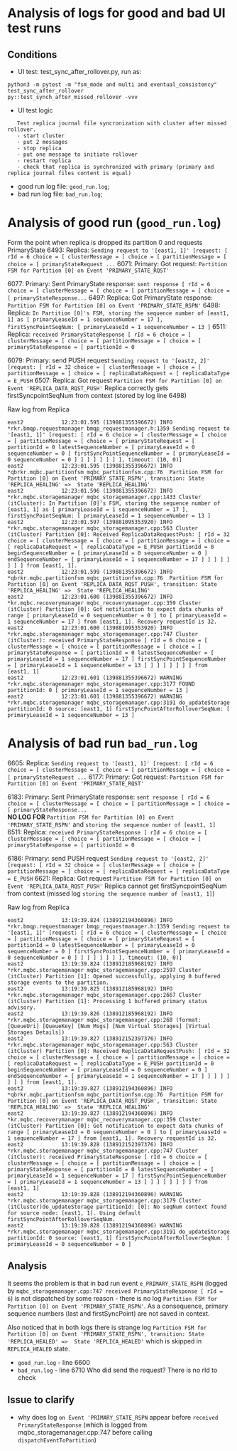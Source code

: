 # Analysis of logs for good and bad UI test runs
## Conditions
 - UI test: test_sync_after_rollover.py, run as:
 ```
python3 -m pytest -m "fsm_mode and multi and eventual_consistency" test_sync_after_rollover 
py::test_synch_after_missed_rollover -vvv
 ```
  - UI test logic
 ```
    Test replica journal file syncronization with cluster after missed rollover.
    - start cluster
    - put 2 messages
    - stop replica
    - put one message to initiate rollover
    - restart replica
    - check that replica is synchronized with primary (primary and replica journal files content is equal)
```

  - good run log file: `good_run.log`;
  - bad run log file: `bad_run.log`;

# Analysis of good run (`good_run.log`)
Form the point when replica is dropped its partition 0 and requests PrimaryState
6493: Replica: `Sending request to '[east1, 1]' [request: [ rId = 6 choice = [ clusterMessage = [ choice = [ partitionMessage = [ choice = [ primaryStateRequest ...`
6071: Primary: Got request: `Partition FSM for Partition [0] on Event 'PRIMARY_STATE_RQST'`

6077: Primary: Sent PrimaryState response: `sent response [ rId = 6 choice = [ clusterMessage = [ choice = [ partitionMessage = [ choice = [ primaryStateResponse...`
6497: Replica: Got PrimaryState response: `Partition FSM for Partition [0] on Event 'PRIMARY_STATE_RSPN'`
6498: Replica: `In Partition [0]'s FSM, storing the sequence number of [east1, 1] as [ primaryLeaseId = 1 sequenceNumber = 17 ], firstSyncPointSeqNum: [ primaryLeaseId = 1 sequenceNumber = 13 ]`
6511: Replica: `received PrimaryStateResponse [ rId = 6 choice = [ clusterMessage = [ choice = [ partitionMessage = [ choice = [ primaryStateResponse = [ partitionId = 0`

6079: Primary: send PUSH request `Sending request to '[east2, 2]' [request: [ rId = 32 choice = [ clusterMessage = [ choice = [ partitionMessage = [ choice = [ replicaDataRequest = [ replicaDataType = E_PUSH`
6507: Replica: Got request `Partition FSM for Partition [0] on Event 'REPLICA_DATA_RQST_PUSH'`
Replica correctly gets firstSyncpointSeqNum from context (stored by log line 6498) 

Raw log from Replica
```
east2            12:23:01.595 (139881355396672) INFO     *rkr.bmqp.requestmanager bmqp_requestmanager.h:1359 Sending request to '[east1, 1]' [request: [ rId = 6 choice = [ clusterMessage = [ choice = [ partitionMessage = [ choice = [ primaryStateRequest = [ partitionId = 0 latestSequenceNumber = [ primaryLeaseId = 0 sequenceNumber = 0 ] firstSyncPointSequenceNumber = [ primaryLeaseId = 0 sequenceNumber = 0 ] ] ] ] ] ] ] ], timeout: (10, 0)]
east2            12:23:01.595 (139881355396672) INFO     *qbrkr.mqbc.partitionfsm mqbc_partitionfsm.cpp:76  Partition FSM for Partition [0] on Event 'PRIMARY_STATE_RSPN', transition: State 'REPLICA_HEALING' =>  State 'REPLICA_HEALING'
east2            12:23:01.596 (139881355396672) INFO     *rkr.mqbc.storagemanager mqbc_storagemanager.cpp:1433 Cluster (itCluster): In Partition [0]'s FSM, storing the sequence number of [east1, 1] as [ primaryLeaseId = 1 sequenceNumber = 17 ], firstSyncPointSeqNum: [ primaryLeaseId = 1 sequenceNumber = 13 ]
east2            12:23:01.597 (139881095353920) INFO     *rkr.mqbc.storagemanager mqbc_storagemanager.cpp:563 Cluster (itCluster) Partition [0]: Received ReplicaDataRequestPush: [ rId = 32 choice = [ clusterMessage = [ choice = [ partitionMessage = [ choice = [ replicaDataRequest = [ replicaDataType = E_PUSH partitionId = 0 beginSequenceNumber = [ primaryLeaseId = 0 sequenceNumber = 0 ] endSequenceNumber = [ primaryLeaseId = 1 sequenceNumber = 17 ] ] ] ] ] ] ] ] from [east1, 1].
east2            12:23:01.599 (139881355396672) INFO     *qbrkr.mqbc.partitionfsm mqbc_partitionfsm.cpp:76  Partition FSM for Partition [0] on Event 'REPLICA_DATA_RQST_PUSH', transition: State 'REPLICA_HEALING' =>  State 'REPLICA_HEALING'
east2            12:23:01.600 (139881355396672) INFO     *kr.mqbc.recoverymanager mqbc_recoverymanager.cpp:359 Cluster (itCluster) Partition [0]: Got notification to expect data chunks of range [ primaryLeaseId = 0 sequenceNumber = 0 ] to [ primaryLeaseId = 1 sequenceNumber = 17 ] from [east1, 1]. Recovery requestId is 32.
east2            12:23:01.600 (139881095353920) INFO     *rkr.mqbc.storagemanager mqbc_storagemanager.cpp:747 Cluster (itCluster): received PrimaryStateResponse [ rId = 6 choice = [ clusterMessage = [ choice = [ partitionMessage = [ choice = [ primaryStateResponse = [ partitionId = 0 latestSequenceNumber = [ primaryLeaseId = 1 sequenceNumber = 17 ] firstSyncPointSequenceNumber = [ primaryLeaseId = 1 sequenceNumber = 13 ] ] ] ] ] ] ] ] from [east1, 1]
east2            12:23:01.601 (139881355396672) WARNING  *rkr.mqbc.storagemanager mqbc_storagemanager.cpp:3177 FOUND partitionId: 0 [ primaryLeaseId = 1 sequenceNumber = 13 ]
east2            12:23:01.601 (139881355396672) WARNING  *rkr.mqbc.storagemanager mqbc_storagemanager.cpp:3191 do_updateStorage partitionId: 0 source: [east1, 1] firstSyncPointAfterRolloverSeqNum: [ primaryLeaseId = 1 sequenceNumber = 13 ]

```


# Analysis of bad run `bad_run.log`
6605: Replica: `Sending request to '[east1, 1]' [request: [ rId = 6 choice = [ clusterMessage = [ choice = [ partitionMessage = [ choice = [ primaryStateRequest ...`
6177: Primary: Got request: `Partition FSM for Partition [0] on Event 'PRIMARY_STATE_RQST'`

6183: Primary: Sent PrimaryState response: `sent response [ rId = 6 choice = [ clusterMessage = [ choice = [ partitionMessage = [ choice = [ primaryStateResponse...`  
**NO LOG FOR** `Partition FSM for Partition [0] on Event 'PRIMARY_STATE_RSPN'` and `storing the sequence number of [east1, 1]`
6511: Replica: `received PrimaryStateResponse [ rId = 6 choice = [ clusterMessage = [ choice = [ partitionMessage = [ choice = [ primaryStateResponse = [ partitionId = 0`

6186: Primary: send PUSH request `Sending request to '[east2, 2]' [request: [ rId = 32 choice = [ clusterMessage = [ choice = [ partitionMessage = [ choice = [ replicaDataRequest = [ replicaDataType = E_PUSH`
6621: Replica: Got request `Partition FSM for Partition [0] on Event 'REPLICA_DATA_RQST_PUSH'`
Replica cannot get firstSyncpointSeqNum from context (missed log `storing the sequence number of [east1, 1]`) 

Raw log from Replica
```
east2            13:19:39.824 (138912194360896) INFO     *rkr.bmqp.requestmanager bmqp_requestmanager.h:1359 Sending request to '[east1, 1]' [request: [ rId = 6 choice = [ clusterMessage = [ choice = [ partitionMessage = [ choice = [ primaryStateRequest = [ partitionId = 0 latestSequenceNumber = [ primaryLeaseId = 0 sequenceNumber = 0 ] firstSyncPointSequenceNumber = [ primaryLeaseId = 0 sequenceNumber = 0 ] ] ] ] ] ] ] ], timeout: (10, 0)]
east2            13:19:39.824 (138912185968192) INFO     *rkr.mqbc.storagemanager mqbc_storagemanager.cpp:2597 Cluster (itCluster) Partition [1]: Opened successfully, applying 0 buffered storage events to the partition.
east2            13:19:39.825 (138912185968192) INFO     *rkr.mqbc.storagemanager mqbc_storagemanager.cpp:2667 Cluster (itCluster) Partition [1]: Processing 1 buffered primary status advisory.
east2            13:19:39.826 (138912185968192) INFO     *rkr.mqbc.storagemanager mqbc_storagemanager.cpp:268 (format: [QueueUri] [QueueKey] [Num Msgs] [Num Virtual Storages] [Virtual Storages Details])
east2            13:19:39.827 (138912152397376) INFO     *rkr.mqbc.storagemanager mqbc_storagemanager.cpp:563 Cluster (itCluster) Partition [0]: Received ReplicaDataRequestPush: [ rId = 32 choice = [ clusterMessage = [ choice = [ partitionMessage = [ choice = [ replicaDataRequest = [ replicaDataType = E_PUSH partitionId = 0 beginSequenceNumber = [ primaryLeaseId = 0 sequenceNumber = 0 ] endSequenceNumber = [ primaryLeaseId = 1 sequenceNumber = 17 ] ] ] ] ] ] ] ] from [east1, 1].
east2            13:19:39.827 (138912194360896) INFO     *qbrkr.mqbc.partitionfsm mqbc_partitionfsm.cpp:76  Partition FSM for Partition [0] on Event 'REPLICA_DATA_RQST_PUSH', transition: State 'REPLICA_HEALING' =>  State 'REPLICA_HEALING'
east2            13:19:39.827 (138912194360896) INFO     *kr.mqbc.recoverymanager mqbc_recoverymanager.cpp:359 Cluster (itCluster) Partition [0]: Got notification to expect data chunks of range [ primaryLeaseId = 0 sequenceNumber = 0 ] to [ primaryLeaseId = 1 sequenceNumber = 17 ] from [east1, 1]. Recovery requestId is 32.
east2            13:19:39.828 (138912152397376) INFO     *rkr.mqbc.storagemanager mqbc_storagemanager.cpp:747 Cluster (itCluster): received PrimaryStateResponse [ rId = 6 choice = [ clusterMessage = [ choice = [ partitionMessage = [ choice = [ primaryStateResponse = [ partitionId = 0 latestSequenceNumber = [ primaryLeaseId = 1 sequenceNumber = 17 ] firstSyncPointSequenceNumber = [ primaryLeaseId = 1 sequenceNumber = 13 ] ] ] ] ] ] ] ] from [east1, 1]
east2            13:19:39.828 (138912194360896) WARNING  *rkr.mqbc.storagemanager mqbc_storagemanager.cpp:3179 Cluster (itCluster)do_updateStorage partitionId: [0]: No seqNum context found for source node: [east1, 1]. Using default firstSyncPointAfterRolloverSeqNum.
east2            13:19:39.828 (138912194360896) WARNING  *rkr.mqbc.storagemanager mqbc_storagemanager.cpp:3191 do_updateStorage partitionId: 0 source: [east1, 1] firstSyncPointAfterRolloverSeqNum: [ primaryLeaseId = 0 sequenceNumber = 0 ]

```

## Analysis
It seems the problem is that in bad run event `e_PRIMARY_STATE_RSPN` (logged by `mqbc_storagemanager.cpp:747 received PrimaryStateResponse [ rId = 6`) is not dispatched by some reason - there is no log ``Partition FSM for Partition [0] on Event 'PRIMARY_STATE_RSPN'``.  As a consequence, primary sequence numbers (last and firstSyncPoint) are not saved in context.

Also noticed that in both logs there is strange log `Partition FSM for Partition [0] on Event 'PRIMARY_STATE_RSPN', transition: State 'REPLICA_HEALED' =>  State 'REPLICA_HEALED'` which is skipped in `REPLICA_HEALED` state.
 - `good_run.log` - line 6600
 - `bad_run.log` - line 6710
 Who did send the request? There is no rId to check
 

## Issue to clarify
 - why does log `on Event 'PRIMARY_STATE_RSPN` appear before `received PrimaryStateResponse` (which is logged from mqbc_storagemanager.cpp:747 before calling  `dispatchEventToPartition`)
